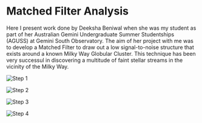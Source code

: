 # Matched Filter Analysis

Here I present work done by Deeksha Beniwal when she was my student as part of her Australian Gemini Undergraduate Summer Studentships (AGUSS) at Gemini South Observatory. The aim of her project with me was to develop a Matched Filter to draw out a low signal-to-noise structure that exists around a known Milky Way Globular Cluster. This technique has been very successul in discovering a multitude of faint stellar streams in the vicinity of the Milky Way.

![Step 1](https://clanrobin.github.io/MatchedFilter/Presentation_JustPal5_BCC.001.png)

![Step 2](https://clanrobin.github.io/MatchedFilter/Presentation_JustPal5_BCC.002.png)

![Step 3](https://clanrobin.github.io/MatchedFilter/Presentation_JustPal5_BCC.003.png)

![Step 4](https://clanrobin.github.io/MatchedFilter/Presentation_JustPal5_BCC.004.png)
